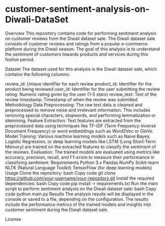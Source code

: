 # customer-sentiment-analysis-on-Diwali-DataSet
Overview
This repository contains code for performing sentiment analysis on customer reviews from the Diwali dataset sale. The Diwali dataset sale consists of customer reviews and ratings from a popular e-commerce platform during the Diwali season. The goal of this analysis is to understand the sentiment of customers towards products and services during this festive period.

Dataset
The dataset used for this analysis is the Diwali dataset sale, which contains the following columns:

review_id: Unique identifier for each review
product_id: Identifier for the product being reviewed
user_id: Identifier for the user submitting the review
rating: Numeric rating given by the user (1-5 stars)
review_text: Text of the review
timestamp: Timestamp of when the review was submitted
Methodology
Data Preprocessing: The raw text data is cleaned and preprocessed to remove noise and irrelevant information. This includes removing special characters, stopwords, and performing lemmatization or stemming.
Feature Extraction: Text features are extracted from the preprocessed data using techniques like TF-IDF (Term Frequency-Inverse Document Frequency) or word embeddings such as Word2Vec or GloVe.
Model Training: Various machine learning models such as Naive Bayes, Logistic Regression, or deep learning models like LSTM (Long Short-Term Memory) are trained on the extracted features to classify the sentiment of the reviews.
Evaluation: The trained models are evaluated using metrics like accuracy, precision, recall, and F1-score to measure their performance in classifying sentiment.
Requirements
Python 3.x
Pandas
NumPy
Scikit-learn
NLTK (Natural Language Toolkit)
TensorFlow (for deep learning models)
Usage
Clone the repository:
bash
Copy code
git clone https://github.com/your-username/your-repository.git
Install the required dependencies:
bash
Copy code
pip install -r requirements.txt
Run the main script to perform sentiment analysis on the Diwali dataset sale:
bash
Copy code
python main.py
Results
The analysis results will be displayed in the console or saved to a file, depending on the configuration. The results include the performance metrics of the trained models and insights into customer sentiment during the Diwali dataset sale.

License

